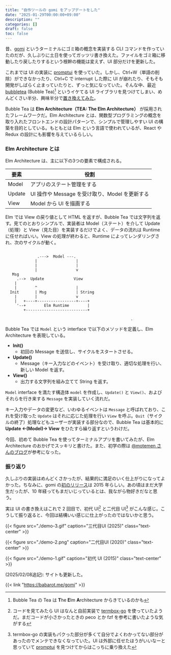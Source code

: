```yaml
---
title: "自作ツールの gomi をアップデートをした"
date: "2025-01-29T00:00:00+09:00"
description: ""
categories: []
draft: false
toc: false
---
```


昔、[gomi](https://github.com/babarot/gomi) というターミナルにゴミ箱の概念を実装する CLI コマンドを作っていたのだが、久しぶりに土日を使ってガッツリ書き換えた。ファイルをゴミ箱に移動したり戻したりするという根幹の機能は変えず、UI 部分だけを更新した。

これまでは UI の実装に [promptui](https://github.com/manifoldco/promptui) を使っていた。しかし、Ctrl+W（単語の削除）ができなかったり、Ctrl+C で interrupt した際に UI が崩れたり、そもそも開発がしばらく止まっていたりと、ずっと気になっていた。そんな中、最近 [bubbletea](https://github.com/charmbracelet/bubbletea) (Bubble Tea)[^tea] というイケてる UI ライブラリを見つけてしまい、めんどくさい半分、興味半分で[置き換えてみた](https://github.com/babarot/gomi/pull/44)。

Bubble Tea は **Elm Architecture（TEA: The Elm Architecture）** が採用されたフレームワークだ。Elm Architecture とは、関数型プログラミングの概念を取り入れたフロントエンドの設計パターンで、シンプルで管理しやすい UI の構築を目的としている。もともとは Elm という言語で使われているが、React や Redux の設計にも影響を与えているらしい。

### Elm Architecture とは
Elm Architecture は、主に以下の3つの要素で構成される。

| 要素   | 役割                                         |
|--------|----------------------------------------------|
| Model  | アプリのステート管理をする                   |
| Update | UI 操作や Message を受け取り、Model を更新する |
| View   | Model から UI を描画する                     |

Elm では View の戻り値として HTML を返すが、Bubble Tea では文字列を返す。見てのとおりシンプルで、実装者は Model（ステート）を介して Update（処理）と View（見た目）を実装するだけでよく、データの流れは Runtime に任せればいい。View の処理が終わると、Runtime によってレンダリングされ、次のサイクルが動く。

```goat

              .--->  Model ---.
             |                 |
             |                 |
             |                 v
   Msg
     .-->  Update             View
    |
    |        ^                 |
  Init       | Msg             | String
    |        |                 v
    |   +----+-----------------+----+
     '--+        Elm Runtime        |
        +---------------------------+

                                                       .
```

<!-- https://github.com/blampe/goat -->

Bubble Tea では `Model` という interface で以下のメソッドを定義し、Elm Architecture を表現している。

- **Init()**
  - 初回の Message を送信し、サイクルをスタートさせる。
- **Update()**
  - Message（キー入力などのイベント）を受け取り、適切な処理を行い、新しい Model を返す。
- **View()**
  - 出力する文字列を組み立てて String を返す。

`Model` interface を満たす構造体 `model` を作成し、`Update()` と `View()`、およびそれらを行き来する `Message` を実装していく流れだ。


キー入力やデータの変更など、いわゆるイベントは `Message` と呼ばれており、これを受け取った `Update` はそれに応じた処理を行い `View` を呼ぶ。`Quit`（サイクルの終了）処理などもユーザーが実装する部分なので、Bubble Tea は基本的に **Update ←(Model)→ View** をひたすら繰り返すというわけだ。

今回、初めて Bubble Tea を使ってターミナルアプリを書いてみたが、Elm Architecture のおかげでスッキリと書けた。また、初学の際は [@motemen さんのブログ](https://motemen.hatenablog.com/entry/2022/06/introduction-to-go-bubbletea)が参考になった。

### 振り返り

久しぶりの実装はめんどくさかったが、結果的に満足のいく仕上がりになってよかった。ちなみに、gomi の[初のリリース](https://github.com/babarot/gomi/releases/tag/v0.1.2)は 2015 年らしい。あの頃はまだ大学生だったが、10 年経ってもまだいじっているとは、我ながら物好きだなと思う。

実は UI の書き換えはこれで 2 回目で、初代 UI[^first] と二代目 UI[^second] がこんな感じ。こうして振り返ると、今回は結構いい感じに仕上がったのではないかと思う。

{{< figure 
src="./demo-3.gif"
caption="三代目UI (2025)"
class="text-center" >}}

{{< figure 
src="./demo-2.png"
caption="二代目UI (2020)"
class="text-center" >}}

{{< figure 
src="./demo-1.gif"
caption="初代 UI (2015)"
class="text-center" >}}

(2025/02/08追記): サイトも更新した。

{{< link "https://babarot.me/gomi" >}}

[^tea]: Bubble Tea の Tea は **T**he **E**lm **A**rchitecture からきているのかも
[^first]: コードを見てみたら UI はなんと自前実装で [termbox-go](https://github.com/nsf/termbox-go) を使っていたようだ。まだコードが小さかったときの peco とか fzf を参考に書いたような気がする
[^second]: termbox-go の実装もパクった部分が多くて自分でよくわかってない部分があったのでメンテできなくなっていた。UI は外部に任せたほうがいいなーと思っていて [promptui](https://github.com/manifoldco/promptui) を見つけてからはこっちに乗り換えた
